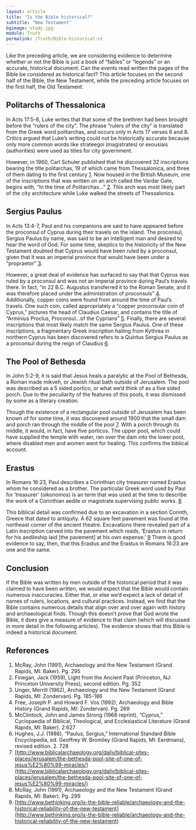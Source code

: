 ```yaml
---
layout: article
title: "Is the Bible historical?"
subtitle: "New Testament"
bgimage: study.jpg
module: Truth
permalink: /Truth/Bible-historical-nt
---
```


Like the preceding article, we are considering evidence to determine whether or not the Bible is just a book of “fables” or “legends” or an accurate, historical document. Can the events read written the pages of the Bible be considered as historical fact? This article focuses on the second half of the Bible, the New Testament, while the preceding article focuses on the first half, the Old Testament.
 
## Politarchs of Thessalonica
In Acts 17:5-8, Luke writes that that some of the brethren had been brought before the “rulers of the city”. The phrase “rulers of the city” is translated from the Greek word politarchas, and occurs only in Acts 17 verses 6 and 8. Critics argued that Luke’s writing could not be historically accurate because only more common words like strateegoi (magistrates) or exousiais (authorities) were used as titles for city government.
 
However, in 1960, Carl Schuler published that he discovered 32 inscriptions bearing the title politarchas, 19 of which came from Thessalonica, and three of them dating to the first century [1]({{page.permalink}}/#References). Now housed in the British Museum, one of the inscriptions that was written on an arch called the Vardar Gate, begins with, “In the time of Politarchas...” [2]({{page.permalink}}/#References). This arch was most likely part of the city architecture while Luke walked the streets of Thessalonica.
 
## Sergius Paulus
In Acts 13:4-7, Paul and his companions are said to have appeared before the proconsul of Cyprus during their travels on the island. The proconsul, Sergius Paulus by name, was said to be an intelligent man and desired to hear the word of God. For some time, skeptics to the historicity of the New Testament doubted that Cyprus would have been ruled by a proconsul, given that it was an imperial province that would have been under a “propraetor” [3]({{page.permalink}}/#References).
 
However, a great deal of evidence has surfaced to say that that Cyprus was ruled by a proconsul and was not an imperial province during Paul’s travels there. In fact, “in 22 B.C. Augustus transferred it to the Roman Senate, and it was therefore placed under the administration of proconsuls” [4]({{page.permalink}}/#References). Additionally, copper coins were found from around the time of Paul’s travels. One such coin, called appropriately a “copper proconsular coin of Cyprus,” pictures the head of Claudius Caesar, and contains the title of “Arminius Proclus, Proconsul…of the Cyprians” [5]({{page.permalink}}/#References). Finally, there are several inscriptions that most likely match the same Sergius Paulus. One of these inscriptions, a fragmentary Greek inscription hailing from Kythrea in northern Cyprus has been discovered refers to a Quintus Sergius Paulus as a proconsul during the reign of Claudius [6]({{page.permalink}}/#References).
 
## The Pool of Bethesda
In  John 5:2-9, it is said that Jesus heals a paralytic at the Pool of Bethesda, a Roman made mikveh, or Jewish ritual bath outside of Jerusalem. The pool was described as a 5 sided portico, or what we’d think of as a five sided porch. Due to the peculiarity of the features of this pools, it was dismissed by some as a literary creation.
 
Though the existence of a rectangular pool outside of Jerusalem has been known of for some time, it was discovered around 1900 that the small dam and porch ran through the middle of the pool [7]({{page.permalink}}/#References). With a porch through its middle, it would, in fact, have five porticos. The upper pool, which could have supplied the temple with water, ran over the dam into the lower pool, where disabled men and women went for healing. This confirms the biblical account.
 
## Erastus
In Romans 16:23, Paul describes a Corinthian city treasurer named Erastus whom he considered as a brother. The particular Greek word used by Paul for ‘treasurer’ (oikonomos) is an term that was used at the time to describe the work of a Corinthian aedile or magistrate supervising public works. [8]({{page.permalink}}/#References)
 
This biblical detail was confirmed due to an excavation in a section Corinth, Greece that dated to antiquity. A 62 square feet pavement was found at the northeast corner of the ancient theatre. Excavations there revealed part of a Latin inscription carved into the pavement which reads, ‘Erastus in return for his aedileship laid [the pavement] at his own expense.’ [9]({{page.permalink}}/#References) There is good evidence to say, then, that this Erastus and the Erastus in Romans 16:23 are one and the same.
 
## Conclusion
If the Bible was written by men outside of the historical period that it was claimed to have been written, we would expect that the Bible would contain numerous inaccuracies. Either that, or else we’d expect a lack of detail of names of rulers, locations, and cultural practices. Instead, we find that the Bible contains numerous details that align over and over again with history and archaeological finds. Though this doesn’t prove that God wrote the Bible, it does give a measure of evidence to that claim (which will discussed in more detail in the following articles). The evidence shows that this Bible is indeed a historical document.
 
## References <a id="References"></a>
1. McRay, John (1991), Archaeology and the New Testament (Grand Rapids, MI: Baker). Pg. 295
2. Finegan, Jack (1959), Light from the Ancient Past (Princeton, NJ: Princeton University Press), second edition. Pg. 352
3. Unger, Merrill (1962), Archaeology and the New Testament (Grand Rapids, MI: Zondervan). Pg. 185-186
4. Free, Joseph P. and Howard F. Vos (1992), Archaeology and Bible History (Grand Rapids, MI: Zondervan). Pg. 269
5. McClintock, John and James Strong (1968 reprint), “Cyprus,” Cyclopaedia of Biblical, Theological, and Ecclesiastical Literature (Grand Rapids, MI: Baker). 2:627
6. Hughes, J.J. (1986), “Paulus, Sergius,” International Standard Bible Encyclopedia, ed. Geoffrey W. Bromiley (Grand Rapids, MI: Eerdmans), revised edition. 2. 728
7. [http://www.biblicalarchaeology.org/daily/biblical-sites-places/jerusalem/the-bethesda-pool-site-of-one-of-jesus%E2%80%99-miracles/](http://www.biblicalarchaeology.org/daily/biblical-sites-places/jerusalem/the-bethesda-pool-site-of-one-of-jesus%E2%80%99-miracles/)
8. McRay, John (1991), Archaeology and the New Testament (Grand Rapids, MI: Baker). Pg. 299
9. [http://www.bethinking.org/is-the-bible-reliable/archaeology-and-the-historical-reliability-of-the-new-testament](http://www.bethinking.org/is-the-bible-reliable/archaeology-and-the-historical-reliability-of-the-new-testament)